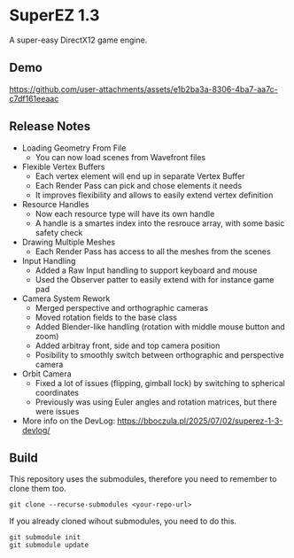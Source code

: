 # SuperEZ 1.3
 A super-easy DirectX12 game engine.

## Demo

https://github.com/user-attachments/assets/e1b2ba3a-8306-4ba7-aa7c-c7df161eeaac

## Release Notes
- Loading Geometry From File
  - You can now load scenes from Wavefront files
- Flexible Vertex Buffers
  - Each vertex element will end up in separate Vertex Buffer
  - Each Render Pass can pick and chose elements it needs
  - It improves flexibility and allows to easily extend vertex definition
- Resource Handles
  - Now each resource type will have its own handle
  - A handle is a smartes index into the resrouce array, with some basic safety check
- Drawing Multiple Meshes
  - Each Render Pass has access to all the meshes from the scenes
- Input Handling
  - Added a Raw Input handling to support keyboard and mouse
  - Used the Observer patter to easily extend with for instance game pad
- Camera System Rework
  - Merged perspective and orthographic cameras
  - Moved rotation fields to the base class
  - Added Blender-like handling (rotation with middle mouse button and zoom)
  - Added arbitray front, side and top camera position
  - Posibility to smoothly switch between orthographic and perspective camera
- Orbit Camera
  - Fixed a lot of issues (flipping, gimball lock) by switching to spherical coordinates
  - Previously was using Euler angles and rotation matrices, but there were issues
- More info on the DevLog: https://bboczula.pl/2025/07/02/superez-1-3-devlog/

## Build
This repository uses the submodules, therefore you need to remember to clone them too.
```
git clone --recurse-submodules <your-repo-url>
```

If you already cloned wihout submodules, you need to do this.
```
git submodule init
git submodule update
```
